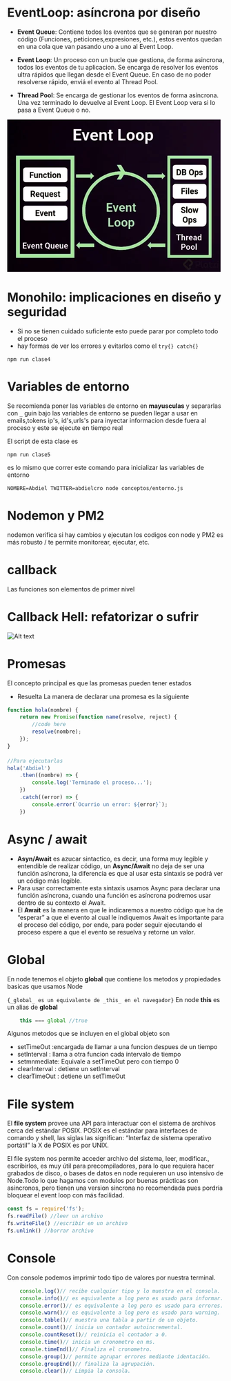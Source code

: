 # EventLoop: asíncrona por diseño

- **Event Queue**: Contiene todos los eventos que se generan por nuestro código (Funciones, peticiones,expresiones, etc.), estos eventos quedan en una cola que van pasando uno a uno al Event Loop.

- **Event Loop**: Un proceso con un bucle que gestiona, de forma asincrona, todos los eventos de tu aplicacion. Se encarga de resolver los eventos ultra rápidos que llegan desde el Event Queue. En caso de no poder resolverse rápido, enviá el evento al Thread Pool.

- **Thread Pool**: Se encarga de gestionar los eventos de forma asíncrona. Una vez terminado lo devuelve al Event Loop. El Event Loop vera si lo pasa a Event Queue o no.

![Alt text](https://raw.githubusercontent.com/zayelmech/fundamentosNode/main/src/img/ejemplo.webp)

# Monohilo: implicaciones en diseño y seguridad

- Si no se tienen cuidado suficiente esto puede parar por completo todo el proceso
- hay formas de ver los errores y evitarlos como el `try{} catch{}`

```npm
npm run clase4
```

# Variables de entorno

Se recomienda poner las variables de entorno en **mayusculas** y separarlas con `_` guin bajo
las variables de entorno se pueden llegar a usar en emails,tokens ip's, id's,urls's para inyectar informacion desde fuera al proceso y este se ejecute en tiempo real 

El script de esta clase es
```npm
npm run clase5
```
es lo mismo que correr este comando para inicializar las variables de entorno
```npm
NOMBRE=Abdiel TWITTER=abdielcro node conceptos/entorno.js
```

#  Nodemon y PM2

nodemon verifica si hay cambios y ejecutan los codigos con node
y PM2 es más robusto / te permite monitorear, ejecutar, etc.

# callback

Las funciones son elementos de primer nivel

# Callback Hell: refatorizar o sufrir
![Alt text](https://tse1.mm.bing.net/th?id=OIP.zxx4iQAG4HilOIQqDKpxJwHaEU&pid=Api&P=0&w=299&h=175)

# Promesas

El concepto principal es que las promesas pueden tener estados
- Resuelta
La manera de declarar una promesa es la siguiente
```js
function hola(nombre) {
    return new Promise(function name(resolve, reject) {
        //code here
        resolve(nombre);
    });
}

//Para ejecutarlas 
hola('Abdiel')
    .then((nombre) => {
        console.log('Terminado el proceso...');
    })
    .catch((error) => {
        console.error(`Ocurrio un error: ${error}`);
    })
```

# Async / await

- **Asyn/Await** es azucar sintactico, es decir, una forma muy legible y entendible de realizar código, un **Async/Await** no deja de ser una función asíncrona, la diferencia es que al usar esta sintaxis se podrá ver un código más legible.
- Para usar correctamente esta sintaxis usamos Async para declarar una función asíncrona, cuando una función es asíncrona podremos usar dentro de su contexto el Await.
- El **Await** es la manera en que le indicaremos a nuestro código que ha de “esperar” a que el evento al cual le indiquemos Await es importante para el proceso del código, por ende, para poder seguir ejecutando el proceso espere a que el evento se resuelva y retorne un valor.

# Global 
En node tenemos el objeto **global** que contiene los metodos y propiedades basicas que usamos Node

`{_global_ es un equivalente de _this_ en el navegador}`
En node **this** es un alias de **global**

```js
    this === global //true
```
Algunos metodos que se incluyen en el global objeto son 
- setTimeOut :encargada de llamar a una funcion despues de un tiempo
- setInterval : llama a otra funcion cada intervalo de tiempo
- setmnmediate: Equivale a setTimeOut pero con tiempo 0
- clearInterval : detiene un setInterval
- clearTimeOut : detiene un setTimeOut

# File system

El **file system** provee una API para interactuar con el sistema de archivos cerca del estándar POSIX.
POSIX es el estándar para interfaces de comando y shell, las siglas las significan: “Interfaz de sistema operativo portátil” la X de POSIX es por UNIX.

El file system nos permite acceder archivo del sistema, leer, modificar., escribirlos, es muy útil para precompiladores, para lo que requiera hacer grabados de disco, o bases de datos en node requieren un uso intensivo de Node.Todo lo que hagamos con modulos por buenas prácticas son asincronos, pero tienen una version sincrona no recomendada pues pordría bloquear el event loop con más facilidad.
```js
const fs = require('fs');
fs.readFile() //leer un archivo
fs.writeFile() //escribir en un archivo
fs.unlink() //borrar archivo

```

# Console

Con console podemos imprimir todo tipo de valores por
nuestra terminal.
```js
    console.log()// recibe cualquier tipo y lo muestra en el consola.
    console.info()// es equivalente a log pero es usado para informar.
    console.error()// es equivalente a log pero es usado para errores.
    console.warn()// es equivalente a log pero es usado para warning.
    console.table()// muestra una tabla a partir de un objeto.
    console.count()// inicia un contador autoincremental.
    console.countReset()// reinicia el contador a 0.
    console.time()// inicia un cronometro en ms.
    console.timeEnd()// Finaliza el cronometro.
    console.group()// permite agrupar errores mediante identación.
    console.groupEnd()// finaliza la agrupación.
    console.clear()// Limpia la consola.
```